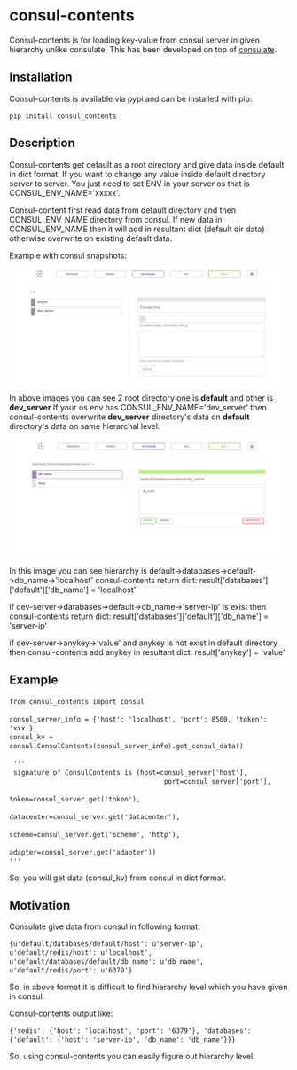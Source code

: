 consul-contents
===============

Consul-contents is for loading key-value from consul server in given hierarchy unlike consulate.
This has been developed on top of [consulate](https://github.com/gmr/consulate).

Installation
-------------

Consul-contents is available via pypi and can be installed with pip:

    pip install consul_contents

Description
-----------

Consul-contents get default as a root directory and give data inside default in dict format.
If you want to change any value inside default directory server to server. You just need to
set ENV in your server os that is CONSUL_ENV_NAME='xxxxx'.

Consul-content first read data from default directory and then CONSUL_ENV_NAME directory
from consul. If new data in CONSUL_ENV_NAME then it will add in resultant dict (default dir data)
otherwise overwrite on existing default data.

Example with consul snapshots:

![alt-text](https://raw.githubusercontent.com/vidur-88/consul_contents/master/consul1.png)

In above images you can see 2 root directory one is **default** and other is **dev_server**
If your os env has CONSUL_ENV_NAME='dev_server' then consul-contents overwrite **dev_server**
directory's data on **default** directory's data on same hierarchal level.

![alt-text](https://raw.githubusercontent.com/vidur-88/consul_contents/master/consul2.png)

In this image you can see hierarchy is default->databases->default->db_name->'localhost'
consul-contents return dict: result['databases']['default']['db_name'] = 'localhost'

if dev-server->databases->default->db_name->'server-ip' is exist then
consul-contents return dict: result['databases']['default']['db_name'] = 'server-ip'

if dev-server->anykey->'value' and anykey is not exist in default directory then
consul-contents add anykey in resultant dict: result['anykey'] = 'value'


Example
-------

```
from consul_contents import consul

consul_server_info = {'host': 'localhost', 'port': 8500, 'token': 'xxx'}
consul_kv = consul.ConsulContents(consul_server_info).get_consul_data()

 '''
 signature of ConsulContents is (host=consul_server['host'],
                                       port=consul_server['port'],
                                       token=consul_server.get('token'),
                                       datacenter=consul_server.get('datacenter'),
                                       scheme=consul_server.get('scheme', 'http'),
                                       adapter=consul_server.get('adapter'))
'''

```

So, you will get data (consul_kv) from consul in dict format.

Motivation
----------

Consulate give data from consul in following format:
```
{u'default/databases/default/host': u'server-ip', u'default/redis/host': u'localhost', u'default/databases/default/db_name': u'db_name', u'default/redis/port': u'6379'}
```
So, in above format it is difficult to find hierarchy level which you have given in consul.

Consul-contents output like:
```
{'redis': {'host': 'localhost', 'port': '6379'}, 'databases': {'default': {'host': 'server-ip', 'db_name': 'db_name'}}}
```
So, using consul-contents you can easily figure out hierarchy level.
